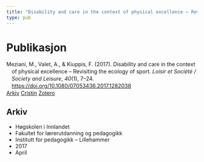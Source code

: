 ```yaml
---
title: "Disability and care in the context of physical excellence – Revisiting the ecology of sport"
type: pub
---
```

<h1>Publikasjon</h1>
<article id="csl-bib-container-CDLILBKG" class="csl-bib-container">
  <div class="csl-bib-body" style="line-height: 1.35; padding-left: 1em; text-indent:-1em;">
  <div class="csl-entry">Meziani, M., Valet, A., &amp; Kiuppis, F. (2017). Disability and care in the context of physical excellence &#x2013; Revisiting the ecology of sport. <i>Loisir et Soci&#xE9;t&#xE9; / Society and Leisure</i>, <i>40</i>(1), 7&#x2013;24. <a href="https://doi.org/10.1080/07053436.2017.1282038">https://doi.org/10.1080/07053436.2017.1282038</a></div>
</div>
  <div class="csl-bib-buttons">
    <a href="#taxonomy-article-CDLILBKG" class="csl-bib-button">Arkiv</a>
    <a href="https://app.cristin.no/results/show.jsf?id=1463422" alt="Cristin URL" class="csl-bib-button">Cristin</a>
    <a href="http://zotero.org/groups/5022929/items/CDLILBKG" alt="Zotero URL" class="csl-bib-button">Zotero</a>
  </div>
  <div id="csl-bib-meta-container-CDLILBKG"></div>
</article>
<div id="csl-bib-meta-CDLILBKG" class="csl-bib-meta">
  <article id="taxonomy-article-CDLILBKG" class="taxonomy-article">
    <h1>Arkiv</h1>
    <ul>
      <li>Høgskolen i Innlandet</li>
      <li>Fakultet for lærerutdanning og pedagogikk</li>
      <li>Institutt for pedagogikk – Lillehammer</li>
      <li>2017</li>
      <li>April</li>
    </ul>
  </article>
</div>

